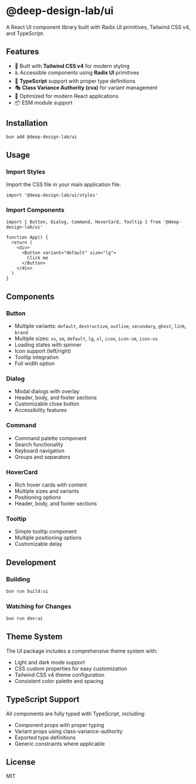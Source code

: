 # @deep-design-lab/ui

A React UI component library built with Radix UI primitives, Tailwind CSS v4, and TypeScript.

## Features

- 🎨 Built with **Tailwind CSS v4** for modern styling
- ♿ Accessible components using **Radix UI** primitives
- 🎯 **TypeScript** support with proper type definitions
- 🎭 **Class Variance Authority (cva)** for variant management
- 🚀 Optimized for modern React applications
- 📦 ESM module support

## Installation

```bash
bun add @deep-design-lab/ui
```

## Usage

### Import Styles

Import the CSS file in your main application file:

```tsx
import '@deep-design-lab/ui/styles'
```

### Import Components

```tsx
import { Button, Dialog, Command, HoverCard, Tooltip } from '@deep-design-lab/ui'

function App() {
  return (
    <div>
      <Button variant="default" size="lg">
        Click me
      </Button>
    </div>
  )
}
```

## Components

### Button
- Multiple variants: `default`, `destructive`, `outline`, `secondary`, `ghost`, `link`, `brand`
- Multiple sizes: `xs`, `sm`, `default`, `lg`, `xl`, `icon`, `icon-sm`, `icon-xs`
- Loading states with spinner
- Icon support (left/right)
- Tooltip integration
- Full width option

### Dialog
- Modal dialogs with overlay
- Header, body, and footer sections
- Customizable close button
- Accessibility features

### Command
- Command palette component
- Search functionality
- Keyboard navigation
- Groups and separators

### HoverCard
- Rich hover cards with content
- Multiple sizes and variants
- Positioning options
- Header, body, and footer sections

### Tooltip
- Simple tooltip component
- Multiple positioning options
- Customizable delay

## Development

### Building

```bash
bun run build:ui
```

### Watching for Changes

```bash
bun run dev:ui
```

## Theme System

The UI package includes a comprehensive theme system with:

- Light and dark mode support
- CSS custom properties for easy customization
- Tailwind CSS v4 theme configuration
- Consistent color palette and spacing

## TypeScript Support

All components are fully typed with TypeScript, including:

- Component props with proper typing
- Variant props using class-variance-authority
- Exported type definitions
- Generic constraints where applicable

## License

MIT
